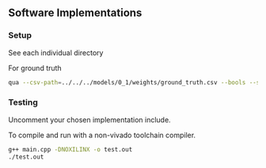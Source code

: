 ## Software Implementations

### Setup
See each individual directory

For ground truth
```bash
qua --csv-path=../../../models/0_1/weights/ground_truth.csv --bools --signed=false --out-dir=. --name=ground_truth
```

### Testing
Uncomment your chosen implementation include.

To compile and run with a non-vivado toolchain compiler.
```bash
g++ main.cpp -DNOXILINX -o test.out
./test.out
```